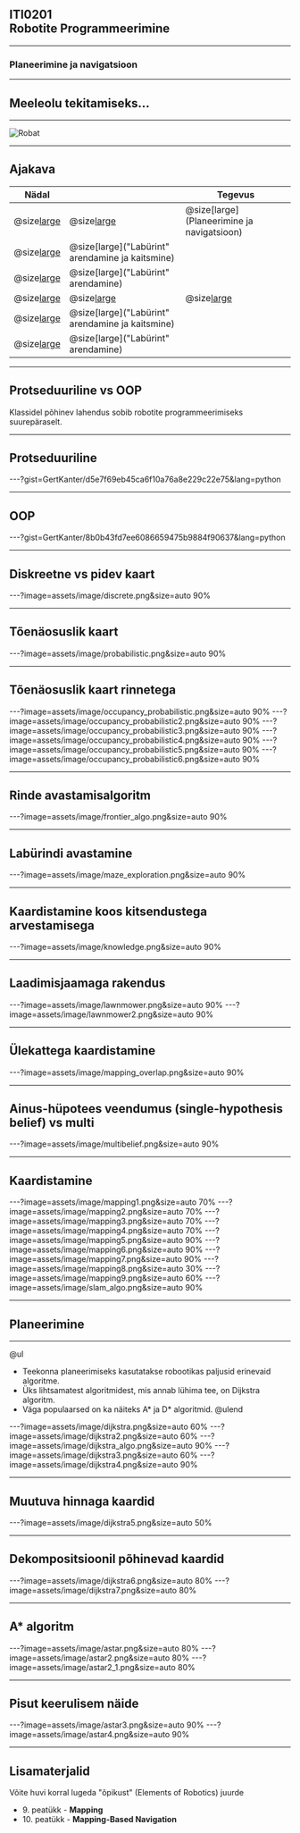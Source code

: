 ## ITI0201<br />Robotite Programmeerimine

---
### Planeerimine ja navigatsioon

---
## Meeleolu tekitamiseks...

---
![Robat](https://www.youtube.com/embed/LzGGuzvYSH8)

---
## Ajakava

Nädal |  | Tegevus
------|--|--------
@size[large](**12**) | @size[large](@color[goldenrod](Loeng)) | @size[large](Planeerimine ja navigatsioon)
  | @size[large](@color[darkgreen](Praktikum)) | @size[large]("Labürint" arendamine ja kaitsmine)
  | @size[large](@color[cornflowerblue](Kodutöö)) | @size[large]("Labürint" arendamine)
@size[large](**13**) | @size[large](@color[goldenrod](Loeng)) | @size[large](---)
  | @size[large](@color[darkgreen](Praktikum)) | @size[large]("Labürint" arendamine ja kaitsmine)
  | @size[large](@color[cornflowerblue](Kodutöö)) | @size[large]("Labürint" arendamine)

---
## Protseduuriline vs OOP

Klassidel põhinev lahendus sobib robotite programmeerimiseks suurepäraselt.

---
## Protseduuriline

---?gist=GertKanter/d5e7f69eb45ca6f10a76a8e229c22e75&lang=python

---
## OOP

---?gist=GertKanter/8b0b43fd7ee6086659475b9884f90637&lang=python

---
## Diskreetne vs pidev kaart

---?image=assets/image/discrete.png&size=auto 90%

---
## Tõenäosuslik kaart

---?image=assets/image/probabilistic.png&size=auto 90%

---
## Tõenäosuslik kaart rinnetega

---?image=assets/image/occupancy_probabilistic.png&size=auto 90%
---?image=assets/image/occupancy_probabilistic2.png&size=auto 90%
---?image=assets/image/occupancy_probabilistic3.png&size=auto 90%
---?image=assets/image/occupancy_probabilistic4.png&size=auto 90%
---?image=assets/image/occupancy_probabilistic5.png&size=auto 90%
---?image=assets/image/occupancy_probabilistic6.png&size=auto 90%

---
## Rinde avastamisalgoritm

---?image=assets/image/frontier_algo.png&size=auto 90%

---
## Labürindi avastamine

---?image=assets/image/maze_exploration.png&size=auto 90%

---
## Kaardistamine koos kitsendustega arvestamisega

---?image=assets/image/knowledge.png&size=auto 90%

---
## Laadimisjaamaga rakendus

---?image=assets/image/lawnmower.png&size=auto 90%
---?image=assets/image/lawnmower2.png&size=auto 90%

---
## Ülekattega kaardistamine

---?image=assets/image/mapping_overlap.png&size=auto 90%

---
## Ainus-hüpotees veendumus (single-hypothesis belief) vs multi

---?image=assets/image/multibelief.png&size=auto 90%

---
## Kaardistamine

---?image=assets/image/mapping1.png&size=auto 70%
---?image=assets/image/mapping2.png&size=auto 70%
---?image=assets/image/mapping3.png&size=auto 70%
---?image=assets/image/mapping4.png&size=auto 70%
---?image=assets/image/mapping5.png&size=auto 90%
---?image=assets/image/mapping6.png&size=auto 90%
---?image=assets/image/mapping7.png&size=auto 90%
---?image=assets/image/mapping8.png&size=auto 30%
---?image=assets/image/mapping9.png&size=auto 60%
---?image=assets/image/slam_algo.png&size=auto 90%

---
## Planeerimine

---
@ul
- Teekonna planeerimiseks kasutatakse robootikas paljusid erinevaid algoritme.
- Üks lihtsamatest algoritmidest, mis annab lühima tee, on Dijkstra algoritm.
- Väga populaarsed on ka näiteks A\* ja D\* algoritmid.
@ulend

---?image=assets/image/dijkstra.png&size=auto 60%
---?image=assets/image/dijkstra2.png&size=auto 60%
---?image=assets/image/dijkstra_algo.png&size=auto 90%
---?image=assets/image/dijkstra3.png&size=auto 60%
---?image=assets/image/dijkstra4.png&size=auto 90%

---
## Muutuva hinnaga kaardid

---?image=assets/image/dijkstra5.png&size=auto 50%

---
## Dekompositsioonil põhinevad kaardid

---?image=assets/image/dijkstra6.png&size=auto 80%
---?image=assets/image/dijkstra7.png&size=auto 80%

---
## A\* algoritm

---?image=assets/image/astar.png&size=auto 80%
---?image=assets/image/astar2.png&size=auto 80%
---?image=assets/image/astar2_1.png&size=auto 80%

---
## Pisut keerulisem näide

---?image=assets/image/astar3.png&size=auto 90%
---?image=assets/image/astar4.png&size=auto 90%

---
## Lisamaterjalid

Võite huvi korral lugeda "õpikust" (Elements of Robotics) juurde

- 9\. peatükk - **Mapping**
- 10\. peatükk - **Mapping-Based Navigation**
